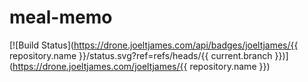 # meal-memo
[![Build Status](https://drone.joeltjames.com/api/badges/joeltjames/{{ repository.name }}/status.svg?ref=refs/heads/{{ current.branch }})](https://drone.joeltjames.com/joeltjames/{{ repository.name }})